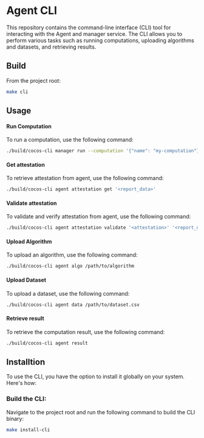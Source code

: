 # Agent CLI

This repository contains the command-line interface (CLI) tool for interacting with the Agent and manager service. The CLI allows you to perform various tasks such as running computations, uploading algorithms and datasets, and retrieving results.

## Build

From the project root:

```bash
make cli
```

## Usage

#### Run Computation

To run a computation, use the following command:

```bash
./build/cocos-cli manager run --computation '{"name": "my-computation"}'
```

#### Get attestation
To retrieve attestation from agent, use the following command:
```bash
./build/cocos-cli agent attestation get '<report_data>'
```

#### Validate attestation
To validate and verify attestation from agent, use the following command:
```bash
./build/cocos-cli agent attestation validate '<attestation>' '<report_data>'
```

#### Upload Algorithm

To upload an algorithm, use the following command:

```bash
./build/cocos-cli agent algo /path/to/algorithm
```

#### Upload Dataset

To upload a dataset, use the following command:

```bash
./build/cocos-cli agent data /path/to/dataset.csv
```

#### Retrieve result

To retrieve the computation result, use the following command:

```bash
./build/cocos-cli agent result
```

## Installtion

To use the CLI, you have the option to install it globally on your system. Here's how:

### Build the CLI:

Navigate to the project root and run the following command to build the CLI binary:

```bash
make install-cli
```
